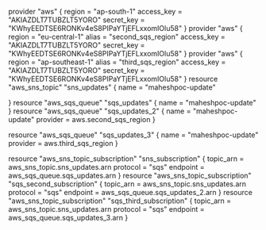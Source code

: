 provider "aws" {
  region     = "ap-south-1"
  access_key = "AKIAZDLT7TUBZLT5YORO"
  secret_key = "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"
}
provider "aws" {
  region     = "eu-central-1"
  alias = "second_sqs_region"
  access_key = "AKIAZDLT7TUBZLT5YORO"
  secret_key = "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"
}
provider "aws" {
  region     = "ap-southeast-1"
  alias = "third_sqs_region"
  access_key = "AKIAZDLT7TUBZLT5YORO"
  secret_key = "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"
}
resource "aws_sns_topic" "sns_updates" {
  name = "maheshpoc-update"
 
}
resource "aws_sqs_queue" "sqs_updates" {
  name = "maheshpoc-update"
}
resource "aws_sqs_queue" "sqs_updates_2" {
  name = "maheshpoc-update"
  provider = aws.second_sqs_region
}

resource "aws_sqs_queue" "sqs_updates_3" {
  name = "maheshpoc-update"
   provider = aws.third_sqs_region
}

resource "aws_sns_topic_subscription" "sns_subscription" {
  topic_arn = aws_sns_topic.sns_updates.arn
  protocol  = "sqs"
  endpoint  = aws_sqs_queue.sqs_updates.arn
}
resource "aws_sns_topic_subscription" "sqs_second_subscription" {
  topic_arn = aws_sns_topic.sns_updates.arn
  protocol  = "sqs"
  endpoint  = aws_sqs_queue.sqs_updates_2.arn
}
resource "aws_sns_topic_subscription" "sqs_third_subscription" {
  topic_arn = aws_sns_topic.sns_updates.arn
  protocol  = "sqs"
  endpoint  = aws_sqs_queue.sqs_updates_3.arn
}
